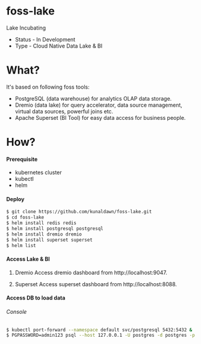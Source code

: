 # foss-lake
Lake Incubating

- Status - In Development
- Type - Cloud Native Data Lake & BI 

# What?
It's based on following foss tools:
- PostgreSQL (data warehouse) for analytics OLAP data storage.
- Dremio (data lake) for query accelerator, data source management, virtual data sources, powerful joins etc.
- Apache Superset (BI Tool) for easy data access for business people.

# How?
#### Prerequisite
- kubernetes cluster
- kubectl
- helm

#### Deploy
```bash
$ git clone https://github.com/kunaldawn/foss-lake.git
$ cd foss-lake
$ helm install redis redis
$ helm install postgresql postgresql
$ helm install dremio dremio
$ helm install superset superset
$ helm list
```

#### Access Lake & BI
1. Dremio
Access dremio dashboard from http://localhost:9047.

2. Superset
Access superset dashboard from http://localhost:8088.

#### Access DB to load data
###### Console
```bash
$ kubectl port-forward --namespace default svc/postgresql 5432:5432 &
$ PGPASSWORD=admin123 psql --host 127.0.0.1 -U postgres -d postgres -p 5432
```